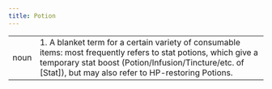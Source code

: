 ```yaml
---
title: Potion
---
```

|||
|---|---|
| noun | 1.  	A blanket term for a certain variety of consumable items: most frequently refers to stat potions, which give a temporary stat boost (Potion/Infusion/Tincture/etc. of [Stat]), but may also refer to HP-restoring Potions.	|